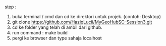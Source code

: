 step :

1. buka terminal / cmd dan cd ke direktori untuk projek. (contoh: Desktop)
2. git clone https://github.com/HaziqLucii/MyGeoHubSC-Session3.git
3. cd ke folder yang telah di ambil dari github.
4. run command : make build
5. pergi ke browser dan type sahaja localhost
